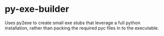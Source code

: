 py-exe-builder
==============

Uses py2exe to create small exe stubs that leverage a full python installation, rather than packing the required pyc files in to the executable. 
